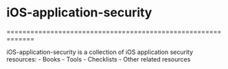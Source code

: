 # iOS-application-security
=============================================================

iOS-application-security is a collection of iOS application security resources:
    - Books
    - Tools
    - Checklists
    - Other related resources
